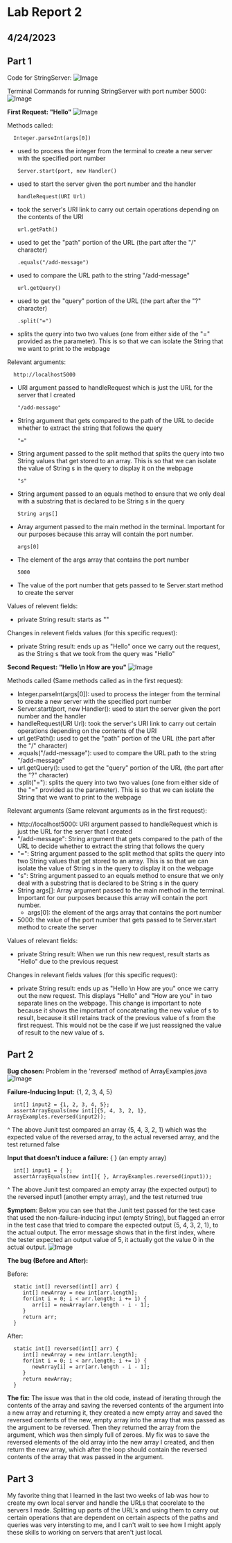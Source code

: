 # Lab Report 2
## 4/24/2023

## Part 1
Code for StringServer:
![Image](StringServerFile.png)

Terminal Commands for running StringServer with port number 5000:
![Image](StringServerTerminal.png)

**First Request: "Hello"**
![Image](FirstString.png)

Methods called:

      Integer.parseInt(args[0]) 
- used to process the integer from the terminal to create a new server with the specified port number

      Server.start(port, new Handler()
- used to start the server given the port number and the handler

      handleRequest(URI Url)
- took the server's URI link to carry out certain operations depending on the contents of the URI

      url.getPath()
- used to get the "path" portion of the URL (the part after the "/" character)

      .equals("/add-message")
- used to compare the URL path to the string "/add-message"

      url.getQuery()
- used to get the "query" portion of the URL (the part after the "?" character)

      .split("=")
- splits the query into two two values (one from either side of the "=" provided as the parameter). This is so that we can isolate the String that we want to print to the webpage

Relevant arguments:

      http://localhost5000
- URI argument passed to handleRequest which is just the URL for the server that I created

      "/add-message"
- String argument that gets compared to the path of the URL to decide whether to extract the string that follows the query

      "="
- String argument passed to the split method that splits the query into two String values that get stored to an array. This is so that we can isolate the value of String s in the query to display it on the webpage

      "s"
- String argument passed to an equals method to ensure that we only deal with a substring that is declared to be String s in the query

      String args[]
- Array argument passed to the main method in the terminal. Important for our purposes because this array will contain the port number.

      args[0]
- The element of the args array that contains the port number

      5000
- The value of the port number that gets passed to te Server.start method to create the server

Values of relevent fields:
- private String result: starts as ""

Changes in relevent fields values (for this specific request):
- private String result: ends up as "Hello" once we carry out the request, as the String s that we took from the query was "Hello"   


**Second Request: "Hello \n How are you"**
![Image](SecondString.png)

Methods called (Same methods called as in the first request): 
- Integer.parseInt(args[0]): used to process the integer from the terminal to create a new server with the specified port number
- Server.start(port, new Handler(): used to start the server given the port number and the handler
- handleRequest(URI Url): took the server's URI link to carry out certain operations depending on the contents of the URI
- url.getPath(): used to get the "path" portion of the URL (the part after the "/" character)
- .equals("/add-message"): used to compare the URL path to the string "/add-message"
- url.getQuery(): used to get the "query" portion of the URL (the part after the "?" character)
- .split("="): splits the query into two two values (one from either side of the "=" provided as the parameter). This is so that we can isolate the String that we want to print to the webpage

Relevant arguments (Same relevant arguments as in the first request):
- http://localhost5000: URI argument passed to handleRequest which is just the URL for the server that I created
- "/add-message": String argument that gets compared to the path of the URL to decide whether to extract the string that follows the query
- "=": String argument passed to the split method that splits the query into two String values that get stored to an array. This is so that we can isolate the value of String s in the query to display it on the webpage
- "s": String argument passed to an equals method to ensure that we only deal with a substring that is declared to be String s in the query
- String args[]: Array argument passed to the main method in the terminal. Important for our purposes because this array will contain the port number.
   - args[0]: the element of the args array that contains the port number
- 5000: the value of the port number that gets passed to te Server.start method to create the server

Values of relevant fields:
- private String result: When we run this new request, result starts as "Hello" due to the previous request

Changes in relevant fields values (for this specific request):
- private String result: ends up as "Hello \n How are you" once we carry out the new request. This displays "Hello" and "How are you" in two separate lines on the webpage. This change is important to note because it shows the important of concatenating the new value of s to result, because it still retains track of the previous value of s from the first request. This would not be the case if we just reassigned the value of result to the new value of s.



## Part 2
**Bug chosen:** Problem in the 'reversed' method of ArrayExamples.java
![Image](buggyReversed.png)

**Failure-Inducing Input:** {1, 2, 3, 4, 5}

      int[] input2 = {1, 2, 3, 4, 5};
      assertArrayEquals(new int[]{5, 4, 3, 2, 1}, ArrayExamples.reversed(input2));
^ The above Junit test compared an array {5, 4, 3, 2, 1} which was the expected value of the reversed array, to the actual reversed array, and the test returned false


**Input that doesn't induce a failure:** { }  (an empty array)

      int[] input1 = { };
      assertArrayEquals(new int[]{ }, ArrayExamples.reversed(input1));
^ The above Junit test compared an empty array (the expected output) to the reversed input1 (another empty array), and the test returned true

**Symptom**: Below you can see that the Junit test passed for the test case that used the non-failure-inducing input (empty String), but flagged an error in the test case that tried to compare the expected output {5, 4, 3, 2, 1}, to the actual output. The error message shows that in the first index, where the tester expected an output value of 5, it actually got the value 0 in the actual output. 
![Image](failedTest.png)

**The bug (Before and After):**

Before:

      static int[] reversed(int[] arr) {
         int[] newArray = new int[arr.length];
         for(int i = 0; i < arr.length; i += 1) {
            arr[i] = newArray[arr.length - i - 1];
         }
         return arr;
      }
      
After:

      static int[] reversed(int[] arr) {
         int[] newArray = new int[arr.length];
         for(int i = 0; i < arr.length; i += 1) {
            newArray[i] = arr[arr.length - i - 1];
         }
         return newArray;
      }
  
**The fix:** The issue was that in the old code, instead of iterating through the contents of the array and saving the reversed contents of the argument into a new array and returning it, they created a new empty array and saved the reversed contents of the new, empty array into the array that was passed as the argument to be reversed. Then they returned the array from the argument, which was then simply full of zeroes. My fix was to save the reversed elements of the old array into the new array I created, and then return the new array, which after the loop should contain the reversed contents of the array that was passed in the argument.



## Part 3
My favorite thing that I learned in the last two weeks of lab was how to create my own local server and handle the URLs that coorelate to the servers I made. Splitting up parts of the URL's and using them to carry out certain operations that are dependent on certain aspects of the paths and queries was very intersting to me, and I can't wait to see how I might apply these skills to working on servers that aren't just local. 

